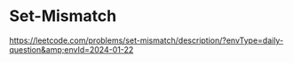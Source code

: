 # Set-Mismatch
https://leetcode.com/problems/set-mismatch/description/?envType=daily-question&amp;envId=2024-01-22
